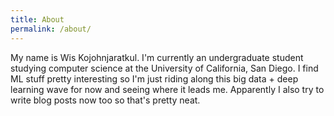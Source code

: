 ```yaml
---
title: About
permalink: /about/
---
```


My name is Wis Kojohnjaratkul. I'm currently an undergraduate student studying computer science at the University of California, San Diego. I find ML stuff pretty interesting so I'm just riding along this big data + deep learning wave for now and seeing where it leads me. Apparently I also try to write blog posts now too so that's pretty neat.
